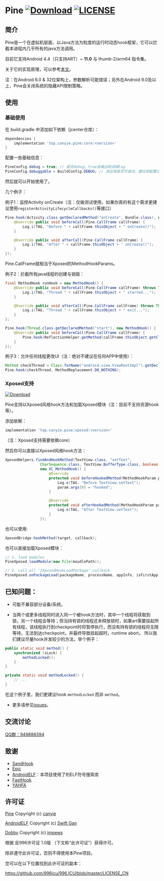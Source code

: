 # Pine [![Download](https://api.bintray.com/packages/canyie/pine/core/images/download.svg)](https://bintray.com/canyie/pine/core/_latestVersion) [![LICENSE](https://img.shields.io/badge/license-Anti%20996-blue.svg)](https://github.com/996icu/996.ICU/blob/master/LICENSE_CN)
## 简介
Pine是一个在虚拟机层面、以Java方法为粒度的运行时动态hook框架，它可以拦截本进程内几乎所有的java方法调用。

目前它支持Android 4.4（只支持ART）~ **11.0** 与 thumb-2/arm64 指令集。

关于它的实现原理，可以参考[本文](https://canyie.github.io/2020/04/27/dynamic-hooking-framework-on-art/)。

注：在Android 6.0 & 32位架构上，参数解析可能错误；另外在Android 9.0及以上，Pine会关闭系统的隐藏API限制策略。

## 使用
### 基础使用
在 build.gradle 中添加如下依赖（jcenter仓库）：
```groovy
dependencies {
    implementation 'top.canyie.pine:core:<version>'
}
```
配置一些基础信息：
```java
PineConfig.debug = true; // 是否debug，true会输出较详细log
PineConfig.debuggable = BuildConfig.DEBUG; // 该应用是否可调试，建议和配置文件中的值保持一致，否则会出现问题
```
然后就可以开始使用了。

几个例子：

例子1：监控Activity onCreate（注：仅做测试使用，如果你真的有这个需求更建议使用`registerActivityLifecycleCallbacks()`等接口）
```java
Pine.hook(Activity.class.getDeclaredMethod("onCreate", Bundle.class), new MethodHook() {
    @Override public void beforeCall(Pine.CallFrame callFrame) {
        Log.i(TAG, "Before " + callFrame.thisObject + " onCreate()");
    }

    @Override public void afterCall(Pine.CallFrame callFrame) {
        Log.i(TAG, "After " + callFrame.thisObject + " onCreate()");
    }
});
```

Pine.CallFrame就相当于Xposed的MethodHookParams。

例子2：拦截所有java线程的创建与销毁：
```java
final MethodHook runHook = new MethodHook() {
    @Override public void beforeCall(Pine.CallFrame callFrame) throws Throwable {
        Log.i(TAG, "Thread " + callFrame.thisObject + " started...");
    }

    @Override public void afterCall(Pine.CallFrame callFrame) throws Throwable {
        Log.i(TAG, "Thread " + callFrame.thisObject + " exit...");
    }
};

Pine.hook(Thread.class.getDeclaredMethod("start"), new MethodHook() {
    @Override public void beforeCall(Pine.CallFrame callFrame) {
        Pine.hook(ReflectionHelper.getMethod(callFrame.thisObject.getClass(), "run"), runHook);
    }
});
```

例子3：允许任何线程更改UI（注：绝对不建议在任何APP中使用）：
```java
Method checkThread = Class.forName("android.view.ViewRootImpl").getDeclaredMethod("checkThread");
Pine.hook(checkThread, MethodReplacement.DO_NOTHING);
```

### Xposed支持
[![Download](https://api.bintray.com/packages/canyie/pine/xposed/images/download.svg)](https://bintray.com/canyie/pine/xposed/_latestVersion)

Pine支持以Xposed风格hook方法和加载Xposed模块（注：目前不支持资源hook等）。

添加依赖：
```groovy
implementation 'top.canyie.pine:xposed:<version>'
```
（注：Xposed支持需要依赖core）

然后你可以直接以Xposed风格hook方法：
```java
XposedHelpers.findAndHookMethod(TextView.class, "setText",
                CharSequence.class, TextView.BufferType.class, boolean.class, int.class,
                new XC_MethodHook() {
                    @Override
                    protected void beforeHookedMethod(MethodHookParam param) throws Throwable {
                        Log.e(TAG, "Before TextView.setText");
                        param.args[0] = "hooked";
                    }

                    @Override
                    protected void afterHookedMethod(MethodHookParam param) throws Throwable {
                        Log.e(TAG, "After TextView.setText");
                    }
                });
```
也可以使用:
```java
XposedBridge.hookMethod(target, callback);
```

也可以直接加载Xposed模块：
```java
// 1. load modules
PineXposed.loadModule(new File(moudlePath));

// 2. call all 'IXposedHookLoadPackage' callback
PineXposed.onPackageLoad(packageName, processName, appInfo, isFirstApp, classLoader);
```

## 已知问题：
- 可能不兼容部分设备/系统。

- 当两个或更多线程同时进入同一个被hook方法时，其中一个线程将获取到锁，另一个线程会等待；但当持有锁的线程还未释放锁时，如果art需要挂起所有线程，该线程执行到checkpoint时将暂停执行，而没有持有锁的线程将无限等待，无法到达checkpoint，并最终导致挂起超时，runtime abort。
所以我们建议尽量hook并发较少的方法，举个例子：
```java
public static void method() {
    synchronized (sLock) {
        methodLocked();
    }
}

private static void methodLocked() {
    // ...
}
```
在这个例子里，我们更建议hook `methodLocked` 而非 `method`。

- 更多请参见[issues](https://github.com/canyie/pine/issues)。

## 交流讨论
[QQ群：949888394](https://shang.qq.com/wpa/qunwpa?idkey=25549719b948d2aaeb9e579955e39d71768111844b370fcb824d43b9b20e1c04)

## 致谢
- [SandHook](https://github.com/ganyao114/SandHook)
- [Epic](https://github.com/tiann/epic)
- [AndroidELF](https://github.com/ganyao114/AndroidELF)：本项目使用了的ELF符号搜索库
- [FastHook](https://github.com/turing-technician/FastHook)
- [YAHFA](https://github.com/PAGalaxyLab/YAHFA)

## 许可证
[Pine](https://github.com/canyie/pine) Copyright (c) [canyie](http://github.com/canyie)

[AndroidELF](https://github.com/ganyao114/AndroidELF)  Copyright (c) [Swift Gan](https://github.com/ganyao114)

[Dobby](https://github.com/jmpews/Dobby)  Copyright (c) [jmpews](https://github.com/jmpews)

根据 反996许可证 1.0版 （下文称“此许可证”）获得许可。

除非遵守此许可证，否则不得使用本Pine项目。

您可以在以下位置找到此许可证的副本：

https://github.com/996icu/996.ICU/blob/master/LICENSE_CN